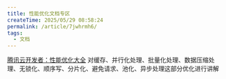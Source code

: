 ```yaml
---
title: 性能优化文档专区
createTime: 2025/05/29 08:58:24
permalink: /article/7jwhrmh6/
tags:
  - 文档
---
```


[腾讯云开发者：性能优化大全](https://mp.weixin.qq.com/s/noYJ30u6nTCynpUYCAks7A?poc_token=HEOxN2ijiMVSzyh0cobSV6joWdI5kGKd2G9jXs4R)
对缓存、并行化处理、批量化处理、数据压缩处理、无锁化、顺序写、分片化、避免请求、池化、异步处理这部分优化进行讲解